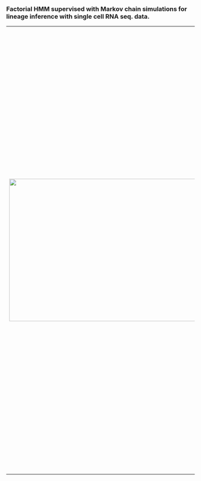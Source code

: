 ### Factorial HMM supervised with Markov chain simulations for lineage inference with single cell RNA seq. data.

<table border="0">
<tr >
<td><img align="left" src="https://user-images.githubusercontent.com/25486108/208702939-0f2e9339-0d1f-467a-934c-56d5db388f22.gif" width="4000" height="380"></td>
 
 <td>We begin with a transition probability matrix of cell states. Assuming Markovian dynamics,

<p align=center> $P(cell|t) = P(cell|cell_{t-1})$ </p>

For iteration $t$,

<p align=center> $P(cell|t, init) = P(cell|init) \cdot TPM^t$ </p>

The animation overlays $P(t|cell,init)$ on a 2D UMAP embedding of the data ([Cerletti et. al. 2020](https://www.biorxiv.org/content/10.1101/2020.12.22.423929v1)) Since we are interested in modelling lineages we factorise the MSM simulation like so,

<p align=center> $P(cell|t) = \sum_l \sum_s P(cell|s,l,t) P(l|s,t) P(s|t)$ </p>

Assuming Markovian dynamics in a common latent space,

<p align=center> $P(cell|t) = \sum_l \sum_s P(cell|s_{t}) P(l|s_{t}) P(s_{t}|s_{t-1})$ </p>
</td>
</tr>
</table>

